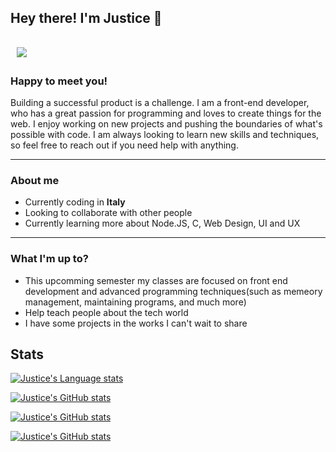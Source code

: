 ## Hey there! I'm Justice 👋

&nbsp; [![](https://visitor-badge.glitch.me/badge?page_id=justice-hub.justice-hub)](https://github.com/justice-hub/justice-hub) 
---


### **Happy to meet you!**

Building a successful product is a challenge. I am a front-end developer, who has a great passion for programming and loves to create things for the web.
I enjoy working on new projects and pushing the boundaries of what's possible with code. I am always looking to learn new skills and techniques, so feel free to reach out if you need help with anything.

---

### **About me**

- Currently coding in **Italy**
- Looking to collaborate with other people
- Currently learning more about Node.JS, C, Web Design, UI and UX

---

### **What I'm up to?**

- This upcomming semester my classes are focused on front end development and advanced programming techniques(such as memeory management, maintaining programs, and much more)
- Help teach people about the tech world
- I have some projects in the works I can't wait to share

## **Stats**

[![Justice's Language stats](https://github-readme-stats.vercel.app/api/top-langs?username=justice-hub&show_icons=true&locale=en&layout=compact&theme=tokyonight)](https://github.com/justice-hub/justice-hub)

[![Justice's GitHub stats](https://github-readme-stats.vercel.app/api?username=justice-hub&show_icons=true&theme=tokyonight)](https://github.com/justice-hub/justice-hub)

[![Justice's GitHub stats](https://github-readme-streak-stats.herokuapp.com/?user=justice-hub&theme=tokyonight)](https://github.com/justice-hub/justice-hub)

[![Justice's GitHub stats](https://github-readme-stats.vercel.app/api/wakatime?username=justice_hub&theme=tokyonight)](https://github.com/justice-hub/justice-hub)

<!--**What've I been up to this week?** 

<!--START_SECTION:waka

```text
From: 28 March 2022 - To: 04 April 2022

HTML         1 hr 43 mins    ⣿⣿⣿⣿⣿⣿⣿⣿⣿⣿⣿⣿⣤⣀⣀⣀⣀⣀⣀⣀⣀⣀⣀⣀⣀   49.19 %
JavaScript   42 mins         ⣿⣿⣿⣿⣿⣀⣀⣀⣀⣀⣀⣀⣀⣀⣀⣀⣀⣀⣀⣀⣀⣀⣀⣀⣀   20.04 %
C++          26 mins         ⣿⣿⣿⣄⣀⣀⣀⣀⣀⣀⣀⣀⣀⣀⣀⣀⣀⣀⣀⣀⣀⣀⣀⣀⣀   12.50 %
C            25 mins         ⣿⣿⣿⣀⣀⣀⣀⣀⣀⣀⣀⣀⣀⣀⣀⣀⣀⣀⣀⣀⣀⣀⣀⣀⣀   12.23 %
CSS          11 mins         ⣿⣤⣀⣀⣀⣀⣀⣀⣀⣀⣀⣀⣀⣀⣀⣀⣀⣀⣀⣀⣀⣀⣀⣀⣀   05.56 %
Markdown     0 secs          ⣄⣀⣀⣀⣀⣀⣀⣀⣀⣀⣀⣀⣀⣀⣀⣀⣀⣀⣀⣀⣀⣀⣀⣀⣀   00.43 %
```

END_SECTION:waka-->


<!--
**Justice-hub/justice-hub** is a ✨ _special_ ✨ repository because its `README.md` (this file) appears on your GitHub profile.

Here are some ideas to get you started:

- 🔭 I’m currently working on ...
- 🌱 I’m currently learning ...
- 👯 I’m looking to collaborate on ...
- 🤔 I’m looking for help with ...
- 💬 Ask me about ...
- 📫 How to reach me: ...
- 😄 Pronouns: ...
- ⚡ Fun fact: ...
-->
